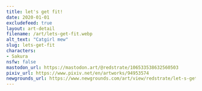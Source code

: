 ```yaml
---
title: let's get fit!
date: 2020-01-01
excludefeed: true
layout: art-detail
filename: /art/lets-get-fit.webp
alt_text: "Catgirl mew"
slug: lets-get-fit
characters:
- Sakura
nsfw: false
mastodon_url: https://mastodon.art/@redstrate/106533538632560503
pixiv_url: https://www.pixiv.net/en/artworks/94953574
newgrounds_url: https://www.newgrounds.com/art/view/redstrate/let-s-get-fit
---
```

